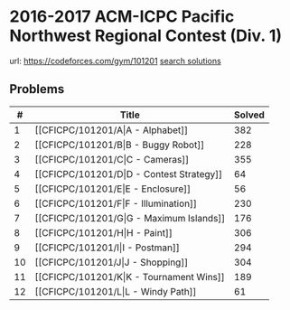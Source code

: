 # 2016-2017 ACM-ICPC Pacific Northwest Regional Contest (Div. 1)

url: https://codeforces.com/gym/101201
[search solutions](https://www.google.com/search?q=Solution+OR+題解+2016-2017+ACM-ICPC+Pacific+Northwest+Regional+Contest+(Div.+1))

## Problems

| # | Title | Solved |
| --- | --- | --- |
|1|[[CFICPC/101201/A\|A - Alphabet]]|382|
|2|[[CFICPC/101201/B\|B - Buggy Robot]]|228|
|3|[[CFICPC/101201/C\|C - Cameras]]|355|
|4|[[CFICPC/101201/D\|D - Contest Strategy]]|64|
|5|[[CFICPC/101201/E\|E - Enclosure]]|56|
|6|[[CFICPC/101201/F\|F - Illumination]]|230|
|7|[[CFICPC/101201/G\|G - Maximum Islands]]|176|
|8|[[CFICPC/101201/H\|H - Paint]]|306|
|9|[[CFICPC/101201/I\|I - Postman]]|294|
|10|[[CFICPC/101201/J\|J - Shopping]]|304|
|11|[[CFICPC/101201/K\|K - Tournament Wins]]|189|
|12|[[CFICPC/101201/L\|L - Windy Path]]|61|

